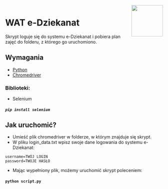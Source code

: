 <img src="https://upload.wikimedia.org/wikipedia/commons/4/46/Logo_WAT.jpg" width="100" align="right">

# WAT e-Dziekanat
Skrypt loguje się do systemu e-Dziekanat i pobiera plan zajęć do folderu, z którego go uruchomiono.
## Wymagania
* [Python](https://www.python.org/downloads/)  
* [Chromedriver](https://sites.google.com/a/chromium.org/chromedriver/downloads)  
### Biblioteki:
* Selenium  
##### ``` pip install selenium ```

## Jak uruchomić?
- Umieść plik chromedriver w folderze, w którym znajduje się skrypt.
- W pliku login_data.txt wpisz swoje dane logowania do systemu e-Dziekanat:
```
username=TWÓJ LOGIN
password=TWOJE HASŁO
```

- Mając wypełniony plik, możemy uruchomić skrypt poleceniem:  
#### ``` python script.py ```
